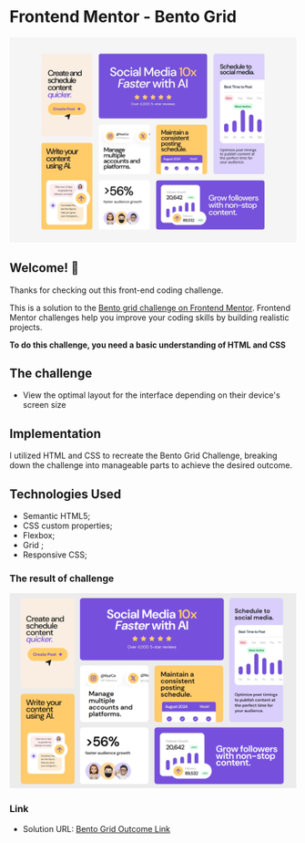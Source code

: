 # Frontend Mentor - Bento Grid

![Design preview for the Bento Grid coding challenge](./src/design/desktop-design.jpg)

## Welcome! 👋

Thanks for checking out this front-end coding challenge.

This is a solution to the [Bento grid challenge on Frontend Mentor](https://www.frontendmentor.io/challenges/bento-grid-RMydElrlOj). Frontend Mentor challenges help you improve your coding skills by building realistic projects.

**To do this challenge, you need a basic understanding of HTML and CSS**

## The challenge

- View the optimal layout for the interface depending on their device's screen size

## Implementation

I utilized HTML and CSS to recreate the Bento Grid Challenge, breaking down the challenge into manageable parts to achieve the desired outcome.

## Technologies Used

- Semantic HTML5;
- CSS custom properties;
- Flexbox;
- Grid ;
- Responsive CSS;

### The result of challenge

![Preview of the Bento Grid Challenge outcome](./src/design/result.png)

### Link

- Solution URL: [Bento Grid Outcome Link](https://fctexi.github.io/BentoGridFrontendMentor/)